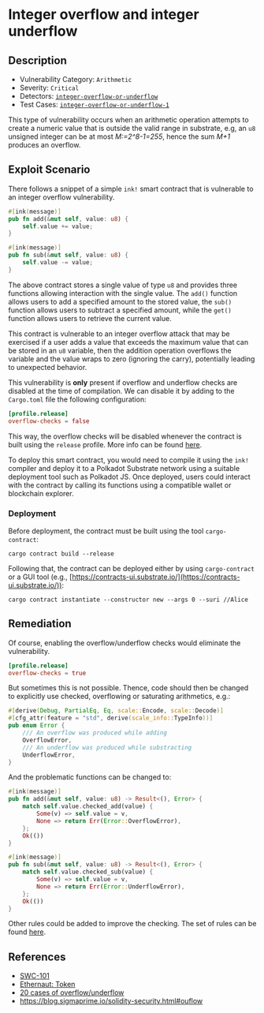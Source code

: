 # Integer overflow and integer underflow
## Description
- Vulnerability Category: `Arithmetic`
- Severity: `Critical`
- Detectors: [`integer-overflow-or-underflow`](https://github.com/CoinFabrik/scout/tree/main/detectors/integer-overflow-or-underflow)
- Test Cases: [`integer-overflow-or-underflow-1`](https://github.com/CoinFabrik/scout/tree/main/test-cases/integer-overflow-or-underflow/integer-overflow-or-underflow-1)

This type of vulnerability occurs when an arithmetic operation attempts to 
create a numeric value that is outside the valid range in substrate, e.g, 
an `u8` unsigned integer can be at most *M:=2^8-1=255*, hence the sum *M+1*
produces an overflow. 

## Exploit Scenario
There follows a snippet of a simple `ink!` smart contract that is vulnerable to
an integer overflow vulnerability.

```rust
#[ink(message)]
pub fn add(&mut self, value: u8) {
    self.value += value;
}

#[ink(message)]
pub fn sub(&mut self, value: u8) {
    self.value -= value;
}
```

The above contract stores a single value of type `u8` and provides three 
functions allowing interaction with the single value. 
The `add()` function allows users to add a specified amount to the stored value,
the `sub()` function allows users to subtract a specified amount, while the 
`get()` function allows users to retrieve the current value.

This contract is vulnerable to an integer overflow attack that may be exercised
if a user adds a value that exceeds the maximum value that can be stored in an 
`u8` variable, then the addition operation overflows the variable and the value
wraps to zero (ignoring the carry), potentially leading to unexpected behavior.

This vulnerability is **only** present if overflow and underflow checks are 
disabled at the time of compilation. We can disable it by adding to the 
`Cargo.toml` file the following configuration:

```toml
[profile.release]
overflow-checks = false
```

This way, the overflow checks will be disabled whenever the contract is built 
using the `release` profile. More info can be found 
[here](https://doc.rust-lang.org/cargo/reference/profiles.html).

To deploy this smart contract, you would need to compile it using the `ink!`
compiler and deploy it to a Polkadot Substrate network using a suitable 
deployment tool such as Polkadot JS. Once deployed, users could interact with
the contract by calling its functions using a compatible wallet or blockchain
explorer.

### Deployment
Before deployment, the contract must be built using the tool `cargo-contract`:

```shell
cargo contract build --release
```

Following that, the contract can be deployed either by using `cargo-contract`
or a GUI tool (e.g., [https://contracts-ui.substrate.io/](https://contracts-ui.substrate.io/)):

```shell
cargo contract instantiate --constructor new --args 0 --suri //Alice
```

## Remediation
Of course, enabling the overflow/underflow checks would eliminate the 
vulnerability. 
```toml
[profile.release]
overflow-checks = true
```

But sometimes this is not possible. Thence, code should then be changed to 
explicitly use checked, overflowing or saturating arithmetics, e.g.:

```rust
#[derive(Debug, PartialEq, Eq, scale::Encode, scale::Decode)]
#[cfg_attr(feature = "std", derive(scale_info::TypeInfo))]
pub enum Error {
    /// An overflow was produced while adding
    OverflowError,
    /// An underflow was produced while substracting
    UnderflowError,
}
```

And the problematic functions can be changed to:

```rust
#[ink(message)]
pub fn add(&mut self, value: u8) -> Result<(), Error> {
    match self.value.checked_add(value) {
        Some(v) => self.value = v,
        None => return Err(Error::OverflowError),
    };
    Ok(())
}

#[ink(message)]
pub fn sub(&mut self, value: u8) -> Result<(), Error> {
    match self.value.checked_sub(value) {
        Some(v) => self.value = v,
        None => return Err(Error::UnderflowError),
    };
    Ok(())
}
```

Other rules could be added to improve the checking. The set of rules can be found [here](https://rust-lang.github.io/rust-clippy/master/).


## References
- [SWC-101](https://swcregistry.io/docs/SWC-101)
- [Ethernaut: Token](https://ethernaut.openzeppelin.com/level/0x63bE8347A617476CA461649897238A31835a32CE)
- [20 cases of overflow/underflow](https://github.com/ethereum/solidity/issues/796#issuecomment-253578925)
- https://blog.sigmaprime.io/solidity-security.html#ouflow